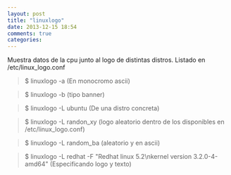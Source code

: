 ```yaml
---
layout: post
title: "linuxlogo"
date: 2013-12-15 18:54
comments: true
categories: 
---
```

Muestra datos de la cpu junto al logo de distintas distros. Listado en /etc/linux_logo.conf

>$ linuxlogo -a (En monocromo ascii)

>$ linuxlogo -b (tipo banner)

>$ linuxlogo -L ubuntu (De una distro concreta)

>$ linuxlogo -L randon_xy (logo aleatorio dentro de los disponibles en /etc/linux_logo.conf)

>$ linuxlogo -L random_ba (aleatorio y en ascii)

>$ linuxlogo -L redhat -F "Redhat linux 5.2\nkernel version 3.2.0-4-amd64" (Especificando logo y texto)

